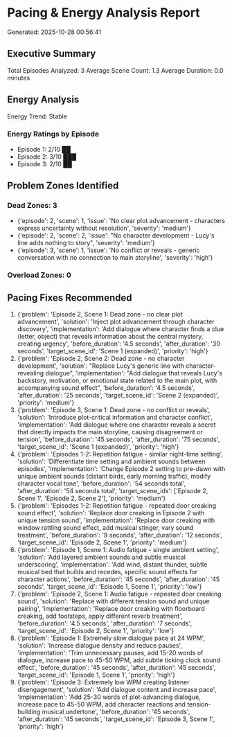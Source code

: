 # Pacing & Energy Analysis Report

Generated: 2025-10-28 00:56:41

## Executive Summary

Total Episodes Analyzed: 3
Average Scene Count: 1.3
Average Duration: 0.0 minutes

## Energy Analysis

Energy Trend: Stable

### Energy Ratings by Episode
- Episode 1: 2/10 ██
- Episode 2: 3/10 ███
- Episode 3: 2/10 ██

## Problem Zones Identified

### Dead Zones: 3
- {'episode': 2, 'scene': 1, 'issue': 'No clear plot advancement - characters express uncertainty without resolution', 'severity': 'medium'}
- {'episode': 2, 'scene': 2, 'issue': "No character development - Lucy's line adds nothing to story", 'severity': 'medium'}
- {'episode': 3, 'scene': 1, 'issue': 'No conflict or reveals - generic conversation with no connection to main storyline', 'severity': 'high'}

### Overload Zones: 0

## Pacing Fixes Recommended

1. {'problem': 'Episode 2, Scene 1: Dead zone - no clear plot advancement', 'solution': 'Inject plot advancement through character discovery', 'implementation': 'Add dialogue where character finds a clue (letter, object) that reveals information about the central mystery, creating urgency', 'before_duration': '4.5 seconds', 'after_duration': '30 seconds', 'target_scene_id': 'Scene 1 (expanded)', 'priority': 'high'}
2. {'problem': 'Episode 2, Scene 2: Dead zone - no character development', 'solution': "Replace Lucy's generic line with character-revealing dialogue", 'implementation': "Add dialogue that reveals Lucy's backstory, motivation, or emotional state related to the main plot, with accompanying sound effect", 'before_duration': '4.5 seconds', 'after_duration': '25 seconds', 'target_scene_id': 'Scene 2 (expanded)', 'priority': 'medium'}
3. {'problem': 'Episode 3, Scene 1: Dead zone - no conflict or reveals', 'solution': 'Introduce plot-critical information and character conflict', 'implementation': 'Add dialogue where one character reveals a secret that directly impacts the main storyline, causing disagreement or tension', 'before_duration': '45 seconds', 'after_duration': '75 seconds', 'target_scene_id': 'Scene 1 (expanded)', 'priority': 'high'}
4. {'problem': 'Episodes 1-2: Repetition fatigue - similar night-time setting', 'solution': 'Differentiate time setting and ambient sounds between episodes', 'implementation': 'Change Episode 2 setting to pre-dawn with unique ambient sounds (distant birds, early morning traffic), modify character vocal tone', 'before_duration': '54 seconds total', 'after_duration': '54 seconds total', 'target_scene_ids': ['Episode 2, Scene 1', 'Episode 2, Scene 2'], 'priority': 'medium'}
5. {'problem': 'Episodes 1-2: Repetition fatigue - repeated door creaking sound effect', 'solution': 'Replace door creaking in Episode 2 with unique tension sound', 'implementation': 'Replace door creaking with window rattling sound effect, add musical stinger, vary sound treatment', 'before_duration': '9 seconds', 'after_duration': '12 seconds', 'target_scene_id': 'Episode 2, Scene 1', 'priority': 'medium'}
6. {'problem': 'Episode 1, Scene 1: Audio fatigue - single ambient setting', 'solution': 'Add layered ambient sounds and subtle musical underscoring', 'implementation': 'Add wind, distant thunder, subtle musical bed that builds and recedes, specific sound effects for character actions', 'before_duration': '45 seconds', 'after_duration': '45 seconds', 'target_scene_id': 'Episode 1, Scene 1', 'priority': 'low'}
7. {'problem': 'Episode 2, Scene 1: Audio fatigue - repeated door creaking sound', 'solution': 'Replace with different tension sound and unique pairing', 'implementation': 'Replace door creaking with floorboard creaking, add footsteps, apply different reverb treatment', 'before_duration': '4.5 seconds', 'after_duration': '7 seconds', 'target_scene_id': 'Episode 2, Scene 1', 'priority': 'low'}
8. {'problem': 'Episode 1: Extremely slow dialogue pace at 24 WPM', 'solution': 'Increase dialogue density and reduce pauses', 'implementation': 'Trim unnecessary pauses, add 15-20 words of dialogue, increase pace to 45-50 WPM, add subtle ticking clock sound effect', 'before_duration': '45 seconds', 'after_duration': '45 seconds', 'target_scene_id': 'Episode 1, Scene 1', 'priority': 'high'}
9. {'problem': 'Episode 3: Extremely low WPM creating listener disengagement', 'solution': 'Add dialogue content and increase pace', 'implementation': 'Add 25-30 words of plot-advancing dialogue, increase pace to 45-50 WPM, add character reactions and tension-building musical undertone', 'before_duration': '45 seconds', 'after_duration': '45 seconds', 'target_scene_id': 'Episode 3, Scene 1', 'priority': 'high'}

